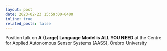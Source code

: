 ```yaml
---
layout: post
date: 2023-02-23 15:59:00-0400
inline: true
related_posts: false
---
```


Position talk on **A (Large) Language Model is ALL YOU NEED** at the Centre for Applied Autonomous Sensor Systems (AASS), Örebro University
